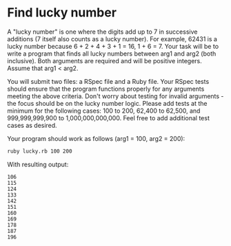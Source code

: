 # Find lucky number

A "lucky number" is one where the digits add up to 7 in successive additions (7 itself also counts as a lucky number). For example, 62431 is a lucky number because 6 + 2 + 4 + 3 + 1 = 16, 1 + 6 = 7. Your task will be to write a program that finds all lucky numbers between arg1 and arg2 (both inclusive). Both arguments are required and will be positive integers. Assume that arg1 < arg2.
 
You will submit two files: a RSpec file and a Ruby file. Your RSpec tests should ensure that the program functions properly for any arguments meeting the above criteria. Don't worry about testing for invalid arguments - the focus should be on the lucky number logic. Please add tests at the minimum for the following cases: 100 to 200, 62,400 to 62,500, and 999,999,999,900 to 1,000,000,000,000. Feel free to add additional test cases as desired.

Your program should work as follows (arg1 = 100, arg2 = 200):
```bash
ruby lucky.rb 100 200
```

With resulting output:
```
106
115
124
133
142
151
160
169
178
187
196
```
